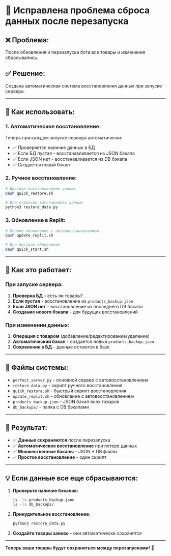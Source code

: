 # 🔧 Исправлена проблема сброса данных после перезапуска

## ❌ **Проблема:**
После обновления и перезапуска бота все товары и изменения сбрасывались.

## ✅ **Решение:**
Создана автоматическая система восстановления данных при запуске сервера.

---

## 🚀 **Как использовать:**

### **1. Автоматическое восстановление:**
Теперь при каждом запуске сервера автоматически:
- ✅ Проверяется наличие данных в БД
- ✅ Если БД пустая - восстанавливается из JSON бэкапа
- ✅ Если JSON нет - восстанавливается из DB бэкапа
- ✅ Создается новый бэкап

### **2. Ручное восстановление:**
```bash
# Быстрое восстановление данных
bash quick_restore.sh

# Или отдельно восстановить данные
python3 restore_data.py
```

### **3. Обновление в Replit:**
```bash
# Полное обновление с автовосстановлением
bash update_replit.sh

# Или быстрое обновление
bash quick_start.sh
```

---

## 🔄 **Как это работает:**

### **При запуске сервера:**
1. **Проверка БД** - есть ли товары?
2. **Если пустая** - восстановление из `products_backup.json`
3. **Если JSON нет** - восстановление из последнего DB бэкапа
4. **Создание нового бэкапа** - для будущих восстановлений

### **При изменении данных:**
1. **Операция с товаром** (добавление/редактирование/удаление)
2. **Автоматический бэкап** - создается новый `products_backup.json`
3. **Сохранение в БД** - данные остаются в базе

---

## 📁 **Файлы системы:**

- `perfect_server.py` - основной сервер с автовосстановлением
- `restore_data.py` - скрипт ручного восстановления
- `quick_restore.sh` - быстрый скрипт восстановления
- `update_replit.sh` - обновление с автовосстановлением
- `products_backup.json` - JSON бэкап всех товаров
- `db_backups/` - папка с DB бэкапами

---

## 🎯 **Результат:**

- ✅ **Данные сохраняются** после перезапуска
- ✅ **Автоматическое восстановление** при потере данных
- ✅ **Множественные бэкапы** - JSON + DB файлы
- ✅ **Простое восстановление** - один скрипт

---

## 💡 **Если данные все еще сбрасываются:**

1. **Проверьте наличие бэкапов:**
   ```bash
   ls -la products_backup.json
   ls -la db_backups/
   ```

2. **Принудительное восстановление:**
   ```bash
   python3 restore_data.py
   ```

3. **Создайте товары заново** - они автоматически сохранятся

---

**Теперь ваши товары будут сохраняться между перезапусками!** 🎉
